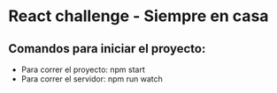 # **React challenge - Siempre en casa**
## Comandos para iniciar el proyecto:
- Para correr el proyecto: npm start
- Para correr el servidor: npm run watch